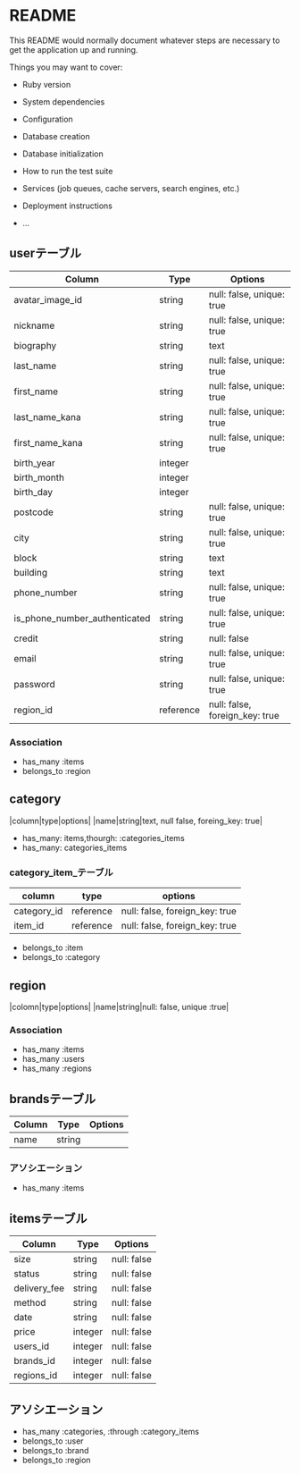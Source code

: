 # README

This README would normally document whatever steps are necessary to get the
application up and running.

Things you may want to cover:

* Ruby version

* System dependencies

* Configuration

* Database creation

* Database initialization

* How to run the test suite

* Services (job queues, cache servers, search engines, etc.)

* Deployment instructions

* ...


## userテーブル
|Column|Type|Options|
|------|----|-------|
|avatar_image_id|string|null: false, unique: true|
|nickname|string|null: false, unique: true|
|biography|string|text|
|last_name|string|null: false, unique: true|
|first_name|string|null: false, unique: true|
|last_name_kana|string|null: false, unique: true|
|first_name_kana|string|null: false, unique: true|
|birth_year|integer||
|birth_month|integer||
|birth_day|integer||
|postcode|string|null: false, unique: true|
|city|string|null: false, unique: true|
|block|string|text|
|building|string|text|
|phone_number|string|null: false, unique: true|
|is_phone_number_authenticated|string|null: false, unique: true|
|credit|string|null: false|
|email|string|null: false, unique: true|
|password|string|null: false, unique: true|
|region_id|reference|null: false, foreign_key: true|

### Association
- has_many :items
- belongs_to :region


## category
|column|type|options|
|name|string|text, null false, foreing_key: true|

- has_many: items,thourgh: :categories_items
- has_many: categories_items


### category_item_テーブル
|column|type|options|
|------|----|-------|
|category_id|reference|null: false, foreign_key: true|
|item_id|reference|null: false, foreign_key: true|

- belongs_to :item
- belongs_to :category


## region
|colomn|type|options|
|name|string|null: false, unique :true|

### Association
- has_many :items
- has_many :users
- has_many :regions


## brandsテーブル
|Column|Type|Options|
|------|----|-------|
|name|string|

### アソシエーション
- has_many :items


## itemsテーブル
|Column|Type|Options|
|------|----|-------|
|size|string|null: false|
|status|string|null: false|
|delivery_fee|string|null: false|
|method|string|null: false|
|date|string|null: false|
|price|integer|null: false|
|users_id|integer|null: false|
|brands_id|integer|null: false|
|regions_id|integer|null: false|

## アソシエーション
- has_many :categories, :through :category_items
- belongs_to :user
- belongs_to :brand
- belongs_to :region
